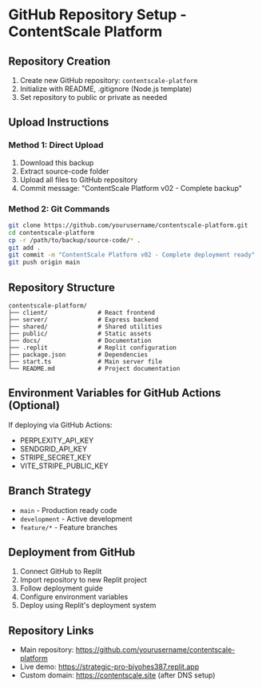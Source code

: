 # GitHub Repository Setup - ContentScale Platform

## Repository Creation
1. Create new GitHub repository: `contentscale-platform`
2. Initialize with README, .gitignore (Node.js template)
3. Set repository to public or private as needed

## Upload Instructions

### Method 1: Direct Upload
1. Download this backup
2. Extract source-code folder
3. Upload all files to GitHub repository
4. Commit message: "ContentScale Platform v02 - Complete backup"

### Method 2: Git Commands
```bash
git clone https://github.com/yourusername/contentscale-platform.git
cd contentscale-platform
cp -r /path/to/backup/source-code/* .
git add .
git commit -m "ContentScale Platform v02 - Complete deployment ready"
git push origin main
```

## Repository Structure
```
contentscale-platform/
├── client/              # React frontend
├── server/              # Express backend
├── shared/              # Shared utilities
├── public/              # Static assets
├── docs/                # Documentation
├── .replit              # Replit configuration
├── package.json         # Dependencies
├── start.ts             # Main server file
└── README.md            # Project documentation
```

## Environment Variables for GitHub Actions (Optional)
If deploying via GitHub Actions:
- PERPLEXITY_API_KEY
- SENDGRID_API_KEY
- STRIPE_SECRET_KEY
- VITE_STRIPE_PUBLIC_KEY

## Branch Strategy
- `main` - Production ready code
- `development` - Active development
- `feature/*` - Feature branches

## Deployment from GitHub
1. Connect GitHub to Replit
2. Import repository to new Replit project
3. Follow deployment guide
4. Configure environment variables
5. Deploy using Replit's deployment system

## Repository Links
- Main repository: https://github.com/yourusername/contentscale-platform
- Live demo: https://strategic-pro-biyohes387.replit.app
- Custom domain: https://contentscale.site (after DNS setup)
